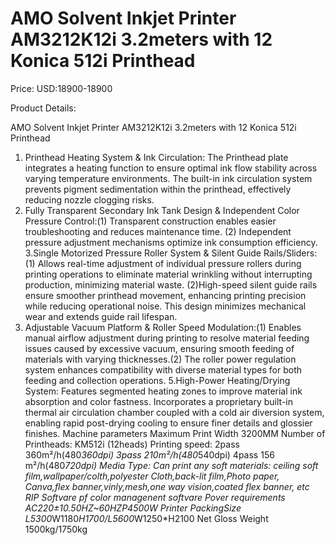 # AMO Solvent Inkjet Printer AM3212K12i 3.2meters with 12 Konica 512i Printhead

Price: USD:18900-18900

Product Details:

AMO Solvent Inkjet Printer AM3212K12i 3.2meters with 12 Konica 512i Printhead
1. Printhead Heating System & Ink Circulation: The Printhead plate integrates a heating function to ensure optimal ink flow stability across varying temperature environments. The built-in ink
circulation system prevents pigment sedimentation within the printhead, effectively reducing nozzle clogging risks.
2. Fully Transparent Secondary Ink Tank Design & Independent Color Pressure Control:(1) Transparent construction enables easier troubleshooting and reduces maintenance time. (2) Independent pressure adjustment mechanisms optimize ink consumption efficiency.
3.Single Motorized Pressure Roller System & Silent Guide Rails/Sliders:(1) Allows real-time adjustment of individual pressure rollers during printing operations to eliminate material wrinkling without interrupting production, minimizing material waste. (2)High-speed silent guide rails ensure smoother printhead movement, enhancing printing precision while reducing operational noise. This design minimizes mechanical wear and extends guide rail lifespan.
4. Adjustable Vacuum Platform & Roller Speed Modulation:(1) Enables manual airflow adjustment during printing to resolve material feeding issues caused by excessive vacuum, ensuring smooth feeding of materials with varying thicknesses.(2) The roller power regulation system enhances compatibility with diverse material types for both feeding and collection operations.
5.High-Power Heating/Drying System: Features segmented heating zones to improve material ink absorption and color fastness. Incorporates a proprietary built-in thermal air circulation chamber coupled with a cold air diversion system, enabling rapid post-drying cooling to ensure finer details and glossier finishes.
Machine parameters
Maximum Print Width	3200MM
Number of Printheads: KM512i (12heads)
Printing speed:
2pass 360m²/h(480*360dpi)
3pass 210m²/h(480*540dpi)
4pass 156 m²/h(480*720dpi)
Media Type:
Can print any soft materials: ceiling soft film,wallpaper/colth,polyester Cloth,back-lit film,Photo paper, Canva,flex banner,vinly,mesh,one way vision,coated flex banner, etc
RIP Softvare pf color managenent softvare
Pover requirements	AC220±10.50HZ~60HZP4500W
Printer PackingSize	L5300*W1180*H1700/L5600*W1250*H2100
Net Gloss Weight	1500kg/1750kg
